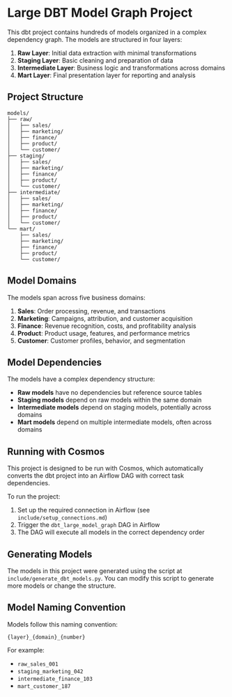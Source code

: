 # Large DBT Model Graph Project

This dbt project contains hundreds of models organized in a complex dependency graph. The models are structured in four layers:

1. **Raw Layer**: Initial data extraction with minimal transformations
2. **Staging Layer**: Basic cleaning and preparation of data
3. **Intermediate Layer**: Business logic and transformations across domains
4. **Mart Layer**: Final presentation layer for reporting and analysis

## Project Structure

```
models/
├── raw/
│   ├── sales/
│   ├── marketing/
│   ├── finance/
│   ├── product/
│   └── customer/
├── staging/
│   ├── sales/
│   ├── marketing/
│   ├── finance/
│   ├── product/
│   └── customer/
├── intermediate/
│   ├── sales/
│   ├── marketing/
│   ├── finance/
│   ├── product/
│   └── customer/
└── mart/
    ├── sales/
    ├── marketing/
    ├── finance/
    ├── product/
    └── customer/
```

## Model Domains

The models span across five business domains:

1. **Sales**: Order processing, revenue, and transactions
2. **Marketing**: Campaigns, attribution, and customer acquisition
3. **Finance**: Revenue recognition, costs, and profitability analysis
4. **Product**: Product usage, features, and performance metrics
5. **Customer**: Customer profiles, behavior, and segmentation

## Model Dependencies

The models have a complex dependency structure:

- **Raw models** have no dependencies but reference source tables
- **Staging models** depend on raw models within the same domain
- **Intermediate models** depend on staging models, potentially across domains
- **Mart models** depend on multiple intermediate models, often across domains

## Running with Cosmos

This project is designed to be run with Cosmos, which automatically converts the dbt project into an Airflow DAG with correct task dependencies.

To run the project:

1. Set up the required connection in Airflow (see `include/setup_connections.md`)
2. Trigger the `dbt_large_model_graph` DAG in Airflow
3. The DAG will execute all models in the correct dependency order

## Generating Models

The models in this project were generated using the script at `include/generate_dbt_models.py`. You can modify this script to generate more models or change the structure.

## Model Naming Convention

Models follow this naming convention:

```
{layer}_{domain}_{number}
```

For example:
- `raw_sales_001`
- `staging_marketing_042`
- `intermediate_finance_103`
- `mart_customer_187`